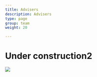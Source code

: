 ```yaml
---
title: Advisers
description: Advisers
type: page
group: team
weight: 20

---
```



# Under construction2

![](/images/text_image.jpg)


